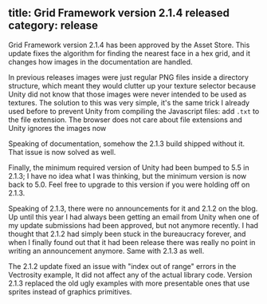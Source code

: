 title: Grid Framework version 2.1.4 released
category: release
---


Grid Framework version 2.1.4 has been approved by the Asset Store.  This update
fixes the algorithm for finding the nearest face in a hex grid,  and it changes
how images in the documentation are handled.

In previous  releases images  were just  regular PNG  files inside  a directory
structure,  which meant  they would  clutter up  your texture  selector because
Unity  did not  know  that those  images  were  never intended  to  be used  as
textures.  The solution to this was very simple,  it's the same trick I already
used before to prevent Unity from compiling the Javascript files: add `.txt` to
the file extension.  The browser does not care about  file extensions and Unity
ignores the images now

Speaking of  documentation,  somehow the 2.1.3 build  shipped without it.  That
issue is now solved as well.

Finally, the minimum required version of Unity had been bumped to 5.5 in 2.1.3;
I have no idea what I was thinking, but the minimum version is now back to 5.0.
Feel free to upgrade to this version if you were holding off on 2.1.3.

Speaking of 2.1.3, there were no announcements for it and 2.1.2 on the blog. Up
until this year  I had always been getting  an email from Unity when  one of my
update submissions had been approved,  but not anymore recently.  I had thought
that 2.1.2 had simply been stuck in the bureaucracy forever, and when I finally
found out  that it had  been release  there was really  no point in  writing an
announcement anymore. Same with 2.1.3 as well.

The  2.1.2 update  fixed an  issue  with "index  out  of range"  errors in  the
Vectrosity example,  It did not affect any of the actual library code.  Version
2.1.3  replaced the  old  ugly examples  with more  presentable  ones that  use
sprites instead of graphics primitives.

